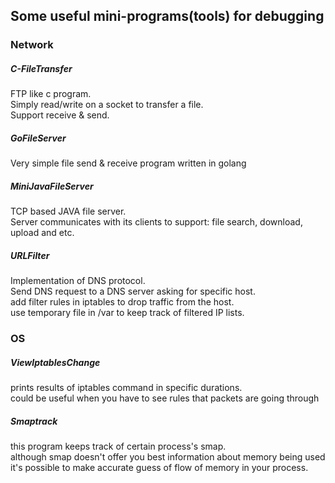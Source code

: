 ## Some useful mini-programs(tools) for debugging 

### Network 
 ##### C-FileTransfer
 FTP like c program.  
 Simply read/write on a socket to transfer a file.  
 Support receive & send.  
  
  
 ##### GoFileServer  
 Very simple file send & receive program written in golang  
 
 ##### MiniJavaFileServer  
 TCP based JAVA file server.  
 Server communicates with its clients to support: file search, download, upload and etc.  
   
 ##### URLFilter  
 Implementation of DNS protocol.  
 Send DNS request to a DNS server asking for specific host.   
 add filter rules in iptables to drop traffic from the host.  
 use temporary file in /var to keep track of filtered IP lists.  
 
### OS 
 ##### ViewIptablesChange  
 prints results of iptables command in specific durations.  
 could be useful when you have to see rules that packets are going through  
 
 ##### Smaptrack  
 this program keeps track of certain process's smap.  
 although smap doesn't offer you best information about memory being used  
 it's possible to make accurate guess of flow of memory in your process.  
 
